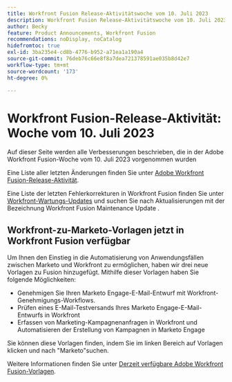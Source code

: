 ```yaml
---
title: Workfront Fusion Release-Aktivitätswoche vom 10. Juli 2023
description: Workfront Fusion Release-Aktivitätswoche vom 10. Juli 2023
author: Becky
feature: Product Announcements, Workfront Fusion
recommendations: noDisplay, noCatalog
hidefromtoc: true
exl-id: 3ba235e4-cd8b-4776-b952-a71ea1a190a4
source-git-commit: 76deb76c66e8f8a7dea721378591ae035b8d42e7
workflow-type: tm+mt
source-wordcount: '173'
ht-degree: 0%

---
```


# Workfront Fusion-Release-Aktivität: Woche vom 10. Juli 2023

Auf dieser Seite werden alle Verbesserungen beschrieben, die in der Adobe Workfront Fusion-Woche vom 10. Juli 2023 vorgenommen wurden

Eine Liste aller letzten Änderungen finden Sie unter [Adobe Workfront Fusion-Release-Aktivität](../../../product-announcements/product-releases/fusion-release-activity/fusion-release-activity.md).

Eine Liste der letzten Fehlerkorrekturen in Workfront Fusion finden Sie unter [Workfront-Wartungs-Updates](https://experienceleague.adobe.com/docs/workfront-known-issues/releases/current-updates.html) und suchen Sie nach Aktualisierungen mit der Bezeichnung Workfront Fusion Maintenance Update .

## Workfront-zu-Marketo-Vorlagen jetzt in Workfront Fusion verfügbar

Um Ihnen den Einstieg in die Automatisierung von Anwendungsfällen zwischen Marketo und Workfront zu ermöglichen, haben wir drei neue Vorlagen zu Fusion hinzugefügt. Mithilfe dieser Vorlagen haben Sie folgende Möglichkeiten:

* Genehmigen Sie Ihren Marketo Engage-E-Mail-Entwurf mit Workfront-Genehmigungs-Workflows.
* Prüfen eines E-Mail-Testversands Ihres Marketo Engage-E-Mail-Entwurfs in Workfront
* Erfassen von Marketing-Kampagnenanfragen in Workfront und Automatisieren der Erstellung von Kampagnen in Marketo Engage

Sie können diese Vorlagen finden, indem Sie im linken Bereich auf Vorlagen klicken und nach &quot;Marketo&quot;suchen.

Weitere Informationen finden Sie unter [Derzeit verfügbare Adobe Workfront Fusion-Vorlagen](/help/quicksilver/workfront-fusion/scenarios/templates/currently-available-fusion-templates.md#workfront-marketo-templates).
